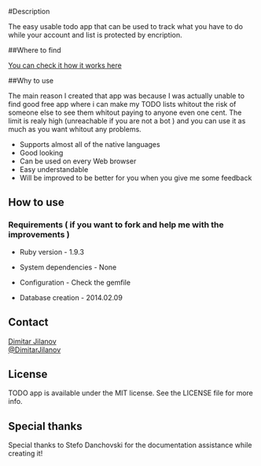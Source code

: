#Description

The easy usable todo app that can be used to track what you have to do while your account and list is protected by encription.

##Where to find


[You can check it how it works here](http://djtodo.herokuapp.com/)

##Why to use

The main reason I created that app was because I was actually unable to find good free app where i can make my TODO lists whitout the risk of someone else to see them whitout paying to anyone even one cent. The limit is realy high (unreachable if you are not a bot ) and you can use it as much as you want whitout any problems.

* Supports almost all of the native languages
* Good looking
* Can be used on every Web browser
* Easy understandable
* Will be improved to be better for you when you give me some feedback

## How to use

### Requirements ( if you want to fork and help me with the improvements )


* Ruby version - 1.9.3

* System dependencies - None

* Configuration - Check the gemfile

* Database creation - 2014.02.09

## Contact

[Dimitar Jilanov](http://jilanov.com)   
[@DimitarJilanov](https://twitter.com/DimiturJilanov)

## License

TODO app is available under the MIT license. See the LICENSE file for more info.

## Special thanks 

Special thanks to Stefo Danchovski for the documentation assistance while creating it!

